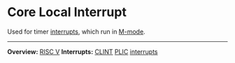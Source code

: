 # Core Local Interrupt

Used for timer [interrupts](../kernel/interrupts/interrupts.md), which run in [M-mode](M-mode.md).


---
**Overview:** [RISC V](RISCV.md)
**Interrupts:** [CLINT](CLINT.md) [PLIC](PLIC.md) [interrupts](../kernel/interrupts/interrupts.md)
